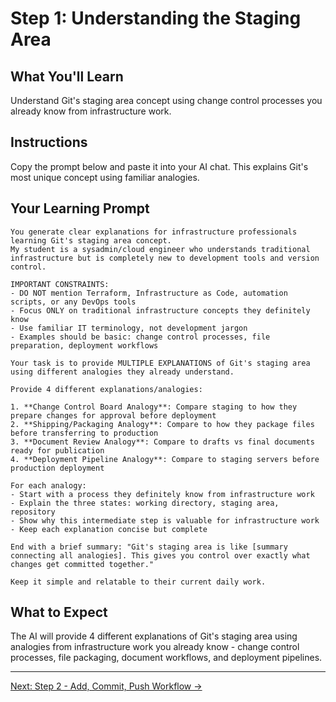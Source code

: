# Step 1: Understanding the Staging Area

## What You'll Learn
Understand Git's staging area concept using change control processes you already know from infrastructure work.

## Instructions
Copy the prompt below and paste it into your AI chat. This explains Git's most unique concept using familiar analogies.

## Your Learning Prompt

```
You generate clear explanations for infrastructure professionals learning Git's staging area concept.
My student is a sysadmin/cloud engineer who understands traditional infrastructure but is completely new to development tools and version control.

IMPORTANT CONSTRAINTS:
- DO NOT mention Terraform, Infrastructure as Code, automation scripts, or any DevOps tools
- Focus ONLY on traditional infrastructure concepts they definitely know
- Use familiar IT terminology, not development jargon
- Examples should be basic: change control processes, file preparation, deployment workflows

Your task is to provide MULTIPLE EXPLANATIONS of Git's staging area using different analogies they already understand.

Provide 4 different explanations/analogies:

1. **Change Control Board Analogy**: Compare staging to how they prepare changes for approval before deployment
2. **Shipping/Packaging Analogy**: Compare to how they package files before transferring to production
3. **Document Review Analogy**: Compare to drafts vs final documents ready for publication
4. **Deployment Pipeline Analogy**: Compare to staging servers before production deployment

For each analogy:
- Start with a process they definitely know from infrastructure work
- Explain the three states: working directory, staging area, repository
- Show why this intermediate step is valuable for infrastructure work
- Keep each explanation concise but complete

End with a brief summary: "Git's staging area is like [summary connecting all analogies]. This gives you control over exactly what changes get committed together."

Keep it simple and relatable to their current daily work.
```

## What to Expect
The AI will provide 4 different explanations of Git's staging area using analogies from infrastructure work you already know - change control processes, file packaging, document workflows, and deployment pipelines.

---
[Next: Step 2 - Add, Commit, Push Workflow →](./step-2-add-commit-push.md)
